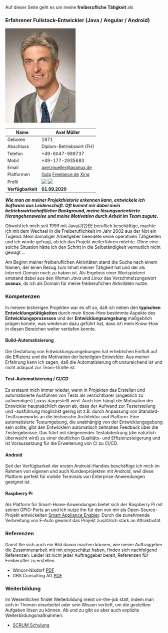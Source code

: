 Auf dieser Seite geht es um meine **freiberufliche Tätigkeit** als

### Erfahrener Fullstack-Entwickler (Java / Angular / Android)

![Axel Müller](files/axel_mueller_20130810.jpg)

|Name|Axel Müller|
|----|-----------|
|Geboren|1971|
|Abschluss|Diplom-Betriebswirt (FH)|
|Telefon|+49-6047-989737|
|Mobil|+49-177-2935683|
|Email|axel.mueller@avanux.de|
|Platformen|[Gulp](http://www.gulp.de/Profil/camueller.html) [Freelance.de](https://www.freelance.de/Freiberufler/58749) [Xing](http://www.xing.com/hp/Axel_Mueller4)|
|Profil|<a href="https://github.com/camueller/cv/raw/master/files/Qualifikationsprofil_Axel_Mueller.pdf"><img src="https://img.shields.io/badge/Download als PDF-brightgreen.svg"></a> <a href="https://github.com/camueller/cv/raw/master/files/Qualifikationsprofil_Axel_Mueller.docx"><img src="https://img.shields.io/badge/Download als Word-brightgreen.svg"></a>|
|**Verfügbarkeit**|**01.09.2020**|

**_Wie man an meiner Projekthistorie erkennen kann, entwickele ich Software aus Leidenschaft. Oft kommt mir dabei mein betriebswirtschaftlicher Background, meine lösungsorientierte Herangehensweise und meine Motivation durch Arbeit im Team zugute._**

Obwohl ich mich seit 1999 mit Java/J(2)EE beruflich beschäftige, machte ich mit dem Wechsel in die Freiberuflichkeit im Jahr 2002 aus der Not ein Tugend: Mein damaliger Arbeitgeber beendete seine operativen Tätigkeiten und ich wurde gefragt, ob ich das Projekt weiterführen möchte. Ohne eine solche Situation hätte ich den Schritt in die Selbständigkeit vermutlich nicht gewagt ...

Am Beginn meiner freiberuflichen Aktivitäten stand die Suche nach einem Namen, der einen Bezug zum Inhalt meiner Tätigkeit hat und der als Internet-Domain noch zu haben ist. Als Ergebnis einer Wortspielerei entstand dabei aus den Worten *Java* und *Linux* das Verschmelzungswort **avanux**, ds ich als Domain für meine freiberufichen Aktivitäten nutze.

### Kompetenzen

In meinen bisherigen Projekten war es oft so, daß ich neben den **typischen Entwicklungstätigkeiten** durch mein Know-How bestimmte Aspekte des **Entwicklungsprozesses** und der **Entwicklungsumgebung** maßgeblich prägen konnte, was wiederum dazu geführt hat, dass ich mein Know-How in diesen Bereichen weiter vertiefen konnte.

#### Build-Automatisierung

Die Gestaltung von Entwicklungsumgebungen hat erheblichen Einfluß auf die Effizienz und die Motivation der beteiligten Entwickler. Aus meiner Erfahrung kann ich sagen, daß die Automatisierung oft unzureichend ist und nicht adäquat zur Team-Größe ist.

#### Test-Automatisierung / CI/CD

Es erstaunt mich immer wieder, wenn in Projekten das Erstellen und automatisierte Ausführen von Tests als verzichtbarer (angeblich zu aufwendiger) Luxus dargestellt wird. Auch hier hängt die Motivation der Entwickler hauptsächlich davon ab, dass der Aufwand zur Testerstellung und -ausführung möglichst gering ist z.B. durch Anpassung von Standard-Testframeworks an die technische Architektur und Platform. Eine automatisierte Testumgebung, die unabhängig von der Entwicklungsgebung sein sollte, gibt den Entwicklern automatisch zeitnahes Feedback über die Testergebnisse. Das führt mit steigenender Testabdeckung (die natürlich überwacht wird) zu einer deutlichen Qualitäts- und Effizienzsteigerung und ist Voraussetzung für die Erweiterung von CI zu CI/CD.

#### Android

Seit der Verfügbarkeit der ersten Android-Handies beschäftige ich mich im Rahmen von eigenen und auch Kundenprojekten mit Android, weil diese Platform perfekt für mobile Terminals von Enterprise-Anwendungen geeignet ist.

#### Raspberry Pi

Als Platform für Smart-Home-Anwendungen bietet sich der Raspberry Pi mit seinen GPIO-Ports an und ich nutze ihn für den von mir als Open-Source-Projekt entwickelten [Smart Appliance Enabler](https://github.com/camueller/SmartApplianceEnabler). Durch die zunehmende Verbreitung von E-Auto gewinnt das Projekt zusätzlich stark an Attraktivität.

### Referenzen

Damit Sie sich auch ein Bild davon machen können, wie meine Auftraggeber die Zusammenarbeit mit mit eingeschätzt haben, finden sich nachfolgend Referenzen. Leider ist nicht jeder Auftraggeber bereit, Referenzen für Freiberufler zu erstellen.

- Wincor-Nixdorf [PDF](files/Referenz_WincorNixdorf.pdf)
- GBS Consulting AG [PDF](files/Referenz_GBS.pdf)

### Weiterbildung

Im Wesentlichen findet Weiterbildung meist on-the-job statt, indem man sich in Themen einarbeitet oder sein Wissen vertieft, um die gestellten Aufgaben lösen zu können. Ab und zu gibt es aber auch explizite Weiterbildungsmaßnahmen:
- [SCRUM Schulung](files/scrum_schulung.jpg)
